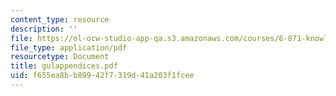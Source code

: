 ```yaml
---
content_type: resource
description: ''
file: https://ol-ocw-studio-app-qa.s3.amazonaws.com/courses/6-871-knowledge-based-applications-systems-spring-2005/f655ea8bb89942f7319d41a203f1fcee_gulappendices.pdf
file_type: application/pdf
resourcetype: Document
title: gulappendices.pdf
uid: f655ea8b-b899-42f7-319d-41a203f1fcee
---
```

